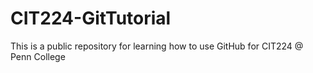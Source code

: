 # CIT224-GitTutorial
 
This is a public repository for learning how to use GitHub for CIT224 @ Penn College